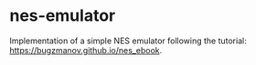 # nes-emulator
Implementation of a simple NES emulator following the tutorial: https://bugzmanov.github.io/nes_ebook.
